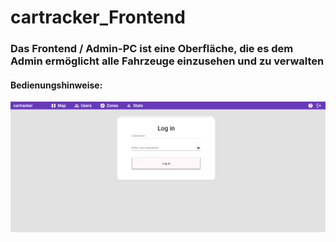 # cartracker_Frontend

### Das Frontend / Admin-PC ist eine Oberfläche, die es dem Admin ermöglicht alle Fahrzeuge einzusehen und zu verwalten

#### Bedienungshinweise:

<img src="../pictures/Screenshot%20Admin-PC%200.png" alt="Admin-PC-Login" width="600" style="margin-right: 10px"/>




